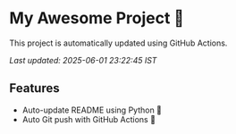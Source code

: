 # My Awesome Project 🚀

This project is automatically updated using GitHub Actions.

_Last updated: 2025-06-01 23:22:45 IST_

## Features
- Auto-update README using Python 🐍
- Auto Git push with GitHub Actions 🤖
